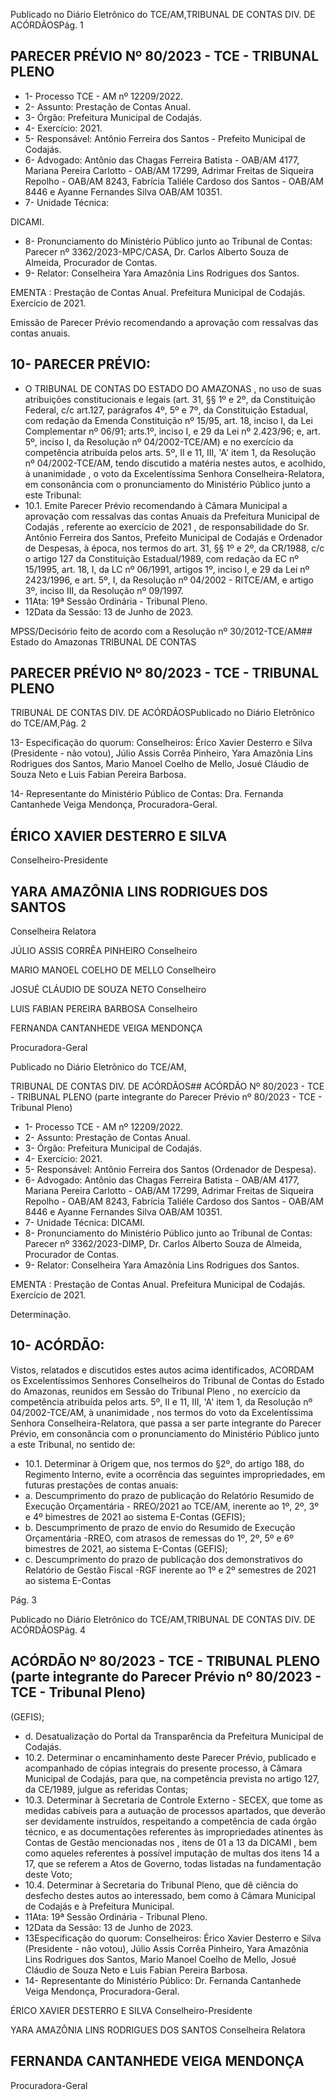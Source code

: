 Publicado  no  Diário  Eletrônico do TCE/AM,TRIBUNAL DE CONTAS DIV. DE ACÓRDÃOSPág. 1

## PARECER PRÉVIO Nº 80/2023 - TCE - TRIBUNAL PLENO

- 1- Processo TCE - AM nº 12209/2022.
- 2- Assunto: Prestação de Contas Anual.
- 3- Órgão: Prefeitura Municipal de Codajás.
- 4- Exercício: 2021.
- 5- Responsável: Antônio Ferreira dos Santos - Prefeito Municipal de Codajás.
- 6- Advogado: Antônio  das  Chagas  Ferreira  Batista  -  OAB/AM  4177,  Mariana  Pereira Carlotto  -  OAB/AM  17299,  Adrimar  Freitas  de  Siqueira  Repolho  -  OAB/AM  8243, Fabrícia  Taliéle  Cardoso  dos  Santos  -  OAB/AM  8446  e  Ayanne  Fernandes  Silva  OAB/AM 10351.
- 7- Unidade Técnica:

DICAMI.

- 8- Pronunciamento  do  Ministério  Público  junto  ao  Tribunal  de  Contas: Parecer  nº 3362/2023-MPC/CASA, Dr. Carlos Alberto Souza de Almeida, Procurador de Contas.
- 9- Relator: Conselheira Yara Amazônia Lins Rodrigues dos Santos.

EMENTA :  Prestação  de  Contas  Anual.    Prefeitura Municipal de Codajás.  Exercício de 2021.

Emissão de Parecer Prévio recomendando a aprovação com ressalvas das contas anuais.

## 10-  PARECER PRÉVIO:

- O  TRIBUNAL  DE  CONTAS  DO  ESTADO  DO  AMAZONAS ,  no  uso  de  suas atribuições  constitucionais  e  legais  (art.  31,  §§  1º  e  2º,  da  Constituição  Federal,  c/c art.127,  parágrafos  4º,  5º  e  7º,  da  Constituição  Estadual,  com  redação  da  Emenda Constituição nº 15/95, art. 18, inciso I, da Lei Complementar nº 06/91; arts.1º, inciso I, e 29  da  Lei  nº  2.423/96;  e,  art.  5º,  inciso  I,  da  Resolução  nº  04/2002-TCE/AM)  e  no exercício da competência atribuída pelos arts. 5º, II e 11, III, 'A' item 1, da Resolução nº 04/2002-TCE/AM, tendo discutido a matéria nestes autos, e acolhido, à unanimidade , o voto da Excelentíssima Senhora Conselheira-Relatora, em consonância com o pronunciamento do Ministério Público junto a este Tribunal:
- 10.1. Emite Parecer Prévio recomendando à Câmara Municipal a aprovação com ressalvas das contas Anuais da Prefeitura Municipal de Codajás ,  referente  ao  exercício  de 2021 ,  de  responsabilidade  do Sr. Antônio  Ferreira  dos  Santos, Prefeito  Municipal  de  Codajás  e Ordenador de Despesas, à época, nos termos do art. 31, §§ 1º e 2º, da CR/1988, c/c o artigo 127 da Constituição Estadual/1989, com redação da EC nº 15/1995, art. 18, I, da LC nº 06/1991, artigos 1º, inciso I, e 29 da Lei nº 2423/1996, e art. 5º, I, da Resolução nº 04/2002 - RITCE/AM, e artigo 3º, inciso III, da Resolução nº 09/1997.
- 11Ata: 19ª Sessão Ordinária - Tribunal Pleno.
- 12Data da Sessão: 13 de Junho de 2023.

MPSS/Decisório feito de acordo com a Resolução nº 30/2012-TCE/AM## Estado do Amazonas TRIBUNAL DE CONTAS

## PARECER PRÉVIO Nº 80/2023 - TCE - TRIBUNAL PLENO

TRIBUNAL DE CONTAS DIV. DE ACÓRDÃOSPublicado  no  Diário  Eletrônico do TCE/AM,Pág. 2

13- Especificação do quorum: Conselheiros: Érico Xavier Desterro e Silva (Presidente - não votou), Júlio Assis Corrêa Pinheiro, Yara Amazônia Lins Rodrigues dos Santos, Mario Manoel Coelho de Mello, Josué Cláudio de Souza Neto e Luis Fabian Pereira Barbosa.

14-  Representante do Ministério Público de Contas: Dra. Fernanda Cantanhede Veiga Mendonça, Procuradora-Geral.

## ÉRICO XAVIER DESTERRO E SILVA

Conselheiro-Presidente

## YARA AMAZÔNIA LINS RODRIGUES DOS SANTOS

Conselheira Relatora

JÚLIO ASSIS CORRÊA PINHEIRO Conselheiro

MARIO MANOEL COELHO DE MELLO Conselheiro

JOSUÉ CLÁUDIO DE SOUZA NETO Conselheiro

LUIS FABIAN PEREIRA BARBOSA Conselheiro

FERNANDA CANTANHEDE VEIGA MENDONÇA

Procuradora-Geral

Publicado  no  Diário  Eletrônico do TCE/AM,

TRIBUNAL DE CONTAS DIV. DE ACÓRDÃOS## ACÓRDÃO Nº 80/2023 - TCE - TRIBUNAL PLENO (parte integrante do Parecer Prévio nº 80/2023 - TCE - Tribunal Pleno)

- 1- Processo TCE - AM nº 12209/2022.
- 2- Assunto: Prestação de Contas Anual.
- 3- Órgão: Prefeitura Municipal de Codajás.
- 4- Exercício: 2021.
- 5- Responsável: Antônio Ferreira dos Santos (Ordenador de Despesa).
- 6- Advogado: Antônio  das  Chagas  Ferreira  Batista  -  OAB/AM  4177,  Mariana  Pereira Carlotto  -  OAB/AM  17299,  Adrimar  Freitas  de  Siqueira  Repolho  -  OAB/AM  8243, Fabrícia  Taliéle  Cardoso  dos  Santos  -  OAB/AM  8446  e  Ayanne  Fernandes  Silva  OAB/AM 10351.
- 7- Unidade Técnica: DICAMI.
- 8- Pronunciamento  do  Ministério  Público  junto  ao  Tribunal  de  Contas: Parecer  nº 3362/2023-DIMP, Dr. Carlos Alberto Souza de Almeida, Procurador de Contas.
- 9- Relator: Conselheira Yara Amazônia Lins Rodrigues dos Santos.

EMENTA :  Prestação  de  Contas  Anual.    Prefeitura Municipal de Codajás. Exercício de 2021.

Determinação.

## 10-  ACÓRDÃO:

Vistos, relatados e discutidos estes autos acima identificados, ACORDAM os Excelentíssimos Senhores Conselheiros do Tribunal de Contas do Estado do Amazonas, reunidos em Sessão do Tribunal Pleno , no exercício da competência atribuída pelos arts. 5º, II e 11, III, 'A' item 1, da Resolução nº 04/2002-TCE/AM, à unanimidade , nos termos do  voto da  Excelentíssima  Senhora  Conselheira-Relatora,  que  passa  a  ser  parte integrante  do  Parecer  Prévio, em  consonância com  o  pronunciamento  do  Ministério Público junto a este Tribunal, no sentido de:

- 10.1. Determinar à  Origem que,  nos  termos  do  §2º,  do  artigo  188,  do Regimento Interno, evite a ocorrência das seguintes impropriedades, em futuras prestações de contas anuais:
- a. Descumprimento  do  prazo  de  publicação  do  Relatório Resumido  de  Execução  Orçamentária  -  RREO/2021  ao TCE/AM, inerente ao 1º, 2º, 3º e 4º bimestres de 2021 ao sistema E-Contas (GEFIS);
- b. Descumprimento  de  prazo  de  envio  do  Resumido  de Execução Orçamentária -RREO, com atrasos de remessas do 1º, 2º, 5º e 6º bimestres de 2021, ao sistema E-Contas (GEFIS);
- c. Descumprimento do prazo de publicação dos demonstrativos do Relatório de Gestão  Fiscal -RGF inerente ao 1º e 2º semestres de 2021 ao sistema E-Contas

Pág. 3

Publicado  no  Diário  Eletrônico do TCE/AM,TRIBUNAL DE CONTAS DIV. DE ACÓRDÃOSPág. 4

## ACÓRDÃO Nº 80/2023 - TCE - TRIBUNAL PLENO (parte integrante do Parecer Prévio nº 80/2023 - TCE - Tribunal Pleno)

(GEFIS);

- d. Desatualização  do  Portal  da  Transparência  da  Prefeitura Municipal de Codajás.
- 10.2. Determinar o  encaminhamento  deste  Parecer  Prévio,  publicado  e acompanhado  de  cópias  integrais  do  presente  processo,  à  Câmara Municipal de Codajás, para que, na competência prevista no artigo 127, da CE/1989, julgue as referidas Contas;
- 10.3. Determinar à  Secretaria  de  Controle  Externo  -  SECEX, que tome as medidas  cabíveis  para  a  autuação  de  processos  apartados,  que deverão  ser  devidamente  instruídos,  respeitando  a  competência  de cada órgão técnico, e as documentações referentes às impropriedades atinentes às Contas de Gestão  mencionadas nos , itens de 01 a 13 da DICAMI , bem como aqueles referentes à possível imputação de multas dos itens 14 a 17, que se referem a Atos de Governo, todas listadas na fundamentação deste Voto;
- 10.4. Determinar à Secretaria do Tribunal Pleno, que dê ciência do desfecho destes  autos  ao  interessado,  bem  como  à  Câmara  Municipal  de Codajás e à Prefeitura Municipal.
- 11Ata: 19ª Sessão Ordinária - Tribunal Pleno.
- 12Data da Sessão: 13 de Junho de 2023.
- 13Especificação do quorum: Conselheiros: Érico Xavier Desterro e Silva (Presidente - não votou), Júlio Assis Corrêa Pinheiro, Yara Amazônia Lins Rodrigues dos Santos, Mario Manoel Coelho de Mello, Josué Cláudio de Souza Neto e Luis Fabian Pereira Barbosa.
- 14-  Representante do Ministério Público: Dr. Fernanda Cantanhede Veiga Mendonça, Procuradora-Geral.

ÉRICO XAVIER DESTERRO E SILVA Conselheiro-Presidente

YARA AMAZÔNIA LINS RODRIGUES DOS SANTOS Conselheira Relatora

## FERNANDA CANTANHEDE VEIGA MENDONÇA

Procuradora-Geral